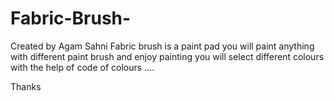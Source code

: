 # Fabric-Brush-
Created by Agam Sahni
Fabric brush is a paint pad you will paint anything
with different paint brush and enjoy painting you 
will select different colours with the help of code 
of colours ....

Thanks 
